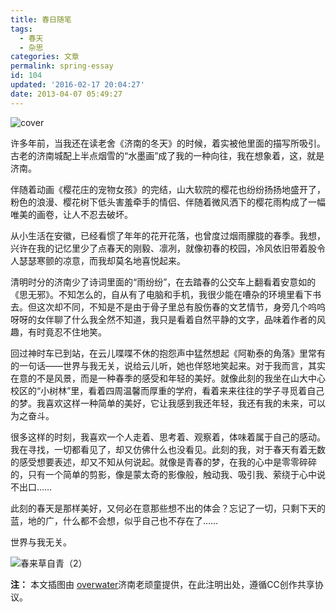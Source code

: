 ```yaml
---
title: 春日随笔
tags:
  - 春天
  - 杂思
categories: 文章
permalink: spring-essay
id: 104
updated: '2016-02-17 20:04:27'
date: 2013-04-07 05:49:27
---
```


![cover](https://cat.yufan.me/cats/20130322100328.jpg)

许多年前，当我还在读老舍《济南的冬天》的时候，着实被他里面的描写所吸引。古老的济南城配上半点烟雪的“水墨画”成了我的一种向往，我在想象着，这，就是济南。

伴随着动画《樱花庄的宠物女孩》的完结，山大软院的樱花也纷纷扬扬地盛开了，粉色的浪漫、樱花树下低头害羞牵手的情侣、伴随着微风洒下的樱花雨构成了一幅唯美的画卷，让人不忍去破坏。

<!--more-->

从小生活在安徽，已经看惯了年年的花开花落，也曾度过烟雨朦胧的春季。我想，兴许在我的记忆里少了点春天的刚毅、凛冽，就像初春的校园，冷风依旧带着股令人瑟瑟寒颤的凉意，而我却莫名地喜悦起来。

清明时分的济南少了诗词里面的“雨纷纷”，在去踏春的公交车上翻看着安意如的《思无邪》。不知怎么的，自从有了电脑和手机，我很少能在嘈杂的环境里看下书去。但这次却不同，不知是不是由于骨子里总有股伤春的文艺情节，身旁几个呜呜呀呀的女伴聊了什么我全然不知道，我只是看着自然平静的文字，品味着作者的风趣，有时竟忍不住地笑。

回过神时车已到站，在云儿喋喋不休的抱怨声中猛然想起《阿勒泰的角落》里常有的一句话——世界与我无关，说给云儿听，她也佯怒地笑起来。对于我而言，其实在意的不是风景，而是一种春季的感受和年轻的美好。就像此刻的我坐在山大中心校区的“小树林”里，看着四周温馨而厚重的学府，看着来来往往的学子寻觅着自己的梦。我喜欢这样一种简单的美好，它让我感到我还年轻，我还有我的未来，可以为之奋斗。

很多这样的时刻，我喜欢一个人走着、思考着、观察着，体味着属于自己的感动。我在寻找，一切都看见了，却又仿佛什么也没看见。此刻的我，对于春天有着无数的感受想要表述，却又不知从何说起。就像是青春的梦，在我的心中是零零碎碎的，只有一个简单的剪影，像是蒙太奇的影像般，触动我、吸引我、萦绕于心中说不出口……

此刻的春天是那样美好，又何必在意那些想不出的体会？忘记了一切，只剩下天的蓝，地的广，什么都不会想，似乎自己也不存在了……

世界与我无关。

![春来草自青（2）](https://cat.yufan.me/cats/20130322100325.jpg)

**注：** 本文插图由 [overwater](http://jzw1945.pp.163.com/)济南老顽童提供，在此注明出处，遵循CC创作共享协议。
